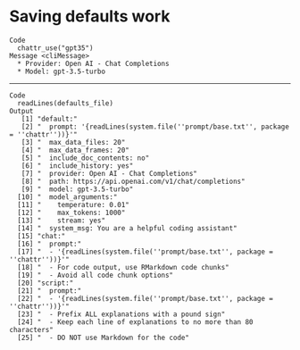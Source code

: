 # Saving defaults work

    Code
      chattr_use("gpt35")
    Message <cliMessage>
      * Provider: Open AI - Chat Completions
      * Model: gpt-3.5-turbo

---

    Code
      readLines(defaults_file)
    Output
       [1] "default:"                                                                       
       [2] "  prompt: '{readLines(system.file(''prompt/base.txt'', package = ''chattr''))}'"
       [3] "  max_data_files: 20"                                                           
       [4] "  max_data_frames: 20"                                                          
       [5] "  include_doc_contents: no"                                                     
       [6] "  include_history: yes"                                                         
       [7] "  provider: Open AI - Chat Completions"                                         
       [8] "  path: https://api.openai.com/v1/chat/completions"                             
       [9] "  model: gpt-3.5-turbo"                                                         
      [10] "  model_arguments:"                                                             
      [11] "    temperature: 0.01"                                                          
      [12] "    max_tokens: 1000"                                                           
      [13] "    stream: yes"                                                                
      [14] "  system_msg: You are a helpful coding assistant"                               
      [15] "chat:"                                                                          
      [16] "  prompt:"                                                                      
      [17] "  - '{readLines(system.file(''prompt/base.txt'', package = ''chattr''))}'"      
      [18] "  - For code output, use RMarkdown code chunks"                                 
      [19] "  - Avoid all code chunk options"                                               
      [20] "script:"                                                                        
      [21] "  prompt:"                                                                      
      [22] "  - '{readLines(system.file(''prompt/base.txt'', package = ''chattr''))}'"      
      [23] "  - Prefix ALL explanations with a pound sign"                                  
      [24] "  - Keep each line of explanations to no more than 80 characters"               
      [25] "  - DO NOT use Markdown for the code"                                           

